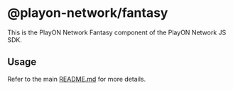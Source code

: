 # @playon-network/fantasy

This is the PlayON Network Fantasy component of the PlayON Network JS SDK.

## Usage

Refer to the main [README.md](../../README.md) for more details.

